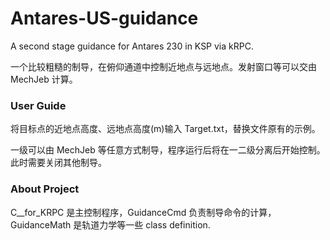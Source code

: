 # Antares-US-guidance
A second stage guidance for Antares 230 in KSP via kRPC.

一个比较粗糙的制导，在俯仰通道中控制近地点与远地点。发射窗口等可以交由 MechJeb 计算。

### User Guide
将目标点的近地点高度、远地点高度(m)输入 Target.txt，替换文件原有的示例。

一级可以由 MechJeb 等任意方式制导，程序运行后将在一二级分离后开始控制。此时需要关闭其他制导。

### About Project
C__for_KRPC 是主控制程序，GuidanceCmd 负责制导命令的计算，GuidanceMath 是轨道力学等一些 class definition.
